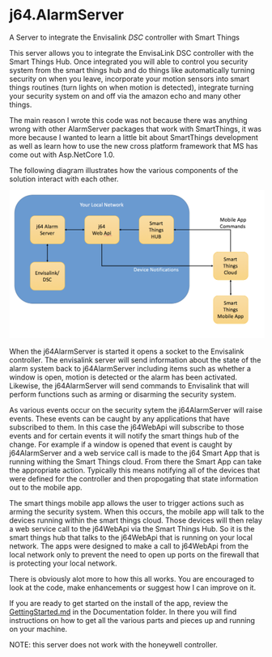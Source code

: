 # j64.AlarmServer
A Server to integrate the Envisalink *DSC* controller with Smart Things

This server allows you to integrate the EnvisaLink DSC controller with the Smart Things Hub. Once
integrated you will able to control you security system from the smart things hub and do
things like automatically turning security on when you leave, incorporate your motion sensors into
smart things routines (turn lights on when motion is detected), integrate turning your security system on and off via the amazon echo and many other things.

The main reason I wrote this code was not because there was anything wrong with other AlarmServer packages that work with SmartThings, it was more because I wanted to learn a little bit about SmartThings development as well as learn how to use the new cross platform framework that MS has come out with Asp.NetCore 1.0. 

The following diagram illustrates how the various components of the solution interact with each other.

![Smart Apps Page](Documentation/Images/j64Overview.png)

When the j64AlarmServer is started it opens a socket to the Envisalink controller.  The envisalink server will send information about the state of the alarm system back to j64AlarmServer including items such as whether a window is open, motion is detected or the alarm has been activated.  Likewise, the j64AlarmServer will send commands to Envisalink that will perform functions such as arming or disarming the security system.

As various events occur on the security sytem the j64AlarmServer will raise events.  These events can be caught by any applications that have subscribed to them.  In this case the j64WebApi will subscribe to those events and for certain events it will notify the smart things hub of the change.  For example if a window is opened that event is caught by j64AlarmServer and a web service call is made to the j64 Smart App that is running withing the Smart Things cloud.  From there the Smart App can take the appropriate action.  Typically this means notifying all of the devices that were defined for the controller and then propogating that state information out to the mobile app.

The smart things mobile app allows the user to trigger actions such as arming the security system.  When this occurs, the mobile app will talk to the devices running within the smart things cloud.  Those devices will then relay a web service call to the j64WebApi via the Smart Things Hub.  So it is the smart things hub that talks to the j64WebApi that is running on your local network.    The apps were designed to make a call to j64WebApi from the local network only to prevent the need to open up ports on the firewall that is protecting your local network.   

There is obviously alot more to how this all works.  You are encouraged to look at the code, make enhancements or suggest how I can improve on it.

If you are ready to get started on the install of the app, review the [GettingStarted.md](Documentation/GettingStarted.md) in the Documentation folder.  In there you will find instructions on how to get all the various parts and pieces up and running on your machine.


NOTE: this server does not work with the honeywell controller.